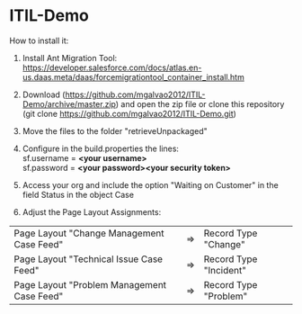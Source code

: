 # ITIL-Demo

How to install it:
1) Install Ant Migration Tool: https://developer.salesforce.com/docs/atlas.en-us.daas.meta/daas/forcemigrationtool_container_install.htm

2) Download (https://github.com/mgalvao2012/ITIL-Demo/archive/master.zip) and open the zip file or clone this repository (git clone https://github.com/mgalvao2012/ITIL-Demo.git)

3) Move the files to the folder "retrieveUnpackaged"

4) Configure in the build.properties the lines:<br/> 
sf.username = <strong>\<your username\></strong><br/>
sf.password = <strong>\<your password\>\<your security token\></strong><br/>

5) Access your org and include the option "Waiting on Customer" in the field Status in the object Case

6) Adjust the Page Layout Assignments:<br/>
<table>
  <tr><td>Page Layout "Change Management Case Feed"</td><td>=></td><td>Record Type "Change"</td></tr>
  <tr><td>Page Layout "Technical Issue Case Feed"</td><td>=></td><td>Record Type "Incident"</td></tr>
  <tr><td>Page Layout "Problem Management Case Feed"</td><td>=></td><td>Record Type "Problem"</td></tr>
</table>
